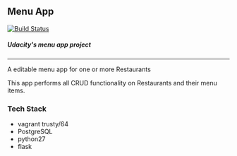 ## Menu App
[![Build Status](https://travis-ci.org/jreiher2003/Menu_App.svg?branch=master)](https://travis-ci.org/jreiher2003/Menu_App)
##### Udacity's menu app project 
____

A editable menu app for one or more Restaurants

This app performs all CRUD functionality on Restaurants and their menu items.  

### Tech Stack
* vagrant trusty/64
* PostgreSQL
* python27
* flask

